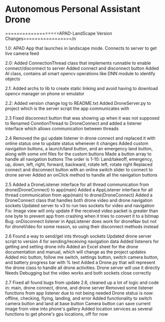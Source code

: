 # Autonomous Personal Assistant Drone

===================APAD-LandScape Version Changes=================/n

1.0: APAD App that launches in landscape mode. Connects to server to get live camera feed

2.0: Added ConnectionThread class that implements runnable to enable connect/disconnect to server
     Added connect and disconnect button
     Added AI class, contains all smart opencv operations like DNN module to identify objects

2.1: Added archs to lib to create static linking and avoid having to download opencv manager on phone or emulator

2.2: Added version change log to README.txt
     Added DroneServer.py to project which is the server script the app communicates with

2.3  Fixed disconnect button that was showing up when it was not supposed to
     Renamed ConntionThread to DroneConnect and added a listener interface which allows communication between threads

2.4  Removed the gui update listener in drone connect and replaced it with online status one to update status whenever it changes
     Added custom navigation buttons, a launch/land button, and an emergency land button, along with some xml files for the custom buttons
     Made a button array to handle all navigation buttons
     The order is 1-10: Land/takeoff, emergency, up, down, left, right, forward, backward, rotate left, rotate right
     Replaced connect and disconnect button with an online switch slider to connect to drone server
     Added an onClick method to handle all the navigation buttons

2.5 Added a DroneListener interface for all thread communication from drone(DroneConnect) to app(main)
    Added a AppListener interface for all thread communication from app(main) to drone(DroneConnect)
    Added a DroneConnect class that handles both drone video and drone navigation sockets
    Updated server to v3 to run two sockets for video and navigation
    Fix: Image view will only update if the received video packet is greater than one byte to prevent app from crashing when it tries to convert it to a bitmap
    Bug: onDisconnect listener in AppListener does work for droneNav but not for droneVideo for some reason, so using their disconnect methods instead

2.6 Found a way to send/get ints through sockets
    Updated drone server script to version 4 for sending/receiving navigation data
    Added listeners for getting and setting drone info
    Added an Excel sheet for the drone documentation and manual, which will change as the project updates
    Added mic button, follow me switch, settings button, switch camera button, and battery progress bar with % text
    Added a Drone.py that will represent the drone class to handle all drone activities. Drone server will use it directly
    Needs Debugging but the video works and both sockets close correctly

2.7 Fixed all found bugs from update 2.6, cleaned up a lot of logic and code in: main, drone connect, drone, and drone server
    Removed some listener functions from app listener due to not being needed
    Drone status is now: offline, checking, flying, landing, and error
    Added functionality to switch camera button and land at base button
    Camera button can save current image from view into phone's gallery
    Added location services as several functions to get phone's gps locations, off for now


